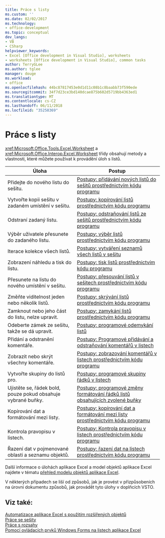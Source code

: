 ```yaml
---
title: Práce s listy
ms.custom: ''
ms.date: 02/02/2017
ms.technology:
- office-development
ms.topic: conceptual
dev_langs:
- VB
- CSharp
helpviewer_keywords:
- Excel [Office development in Visual Studio], worksheets
- worksheets [Office development in Visual Studio], common tasks
author: TerryGLee
ms.author: tglee
manager: douge
ms.workload:
- office
ms.openlocfilehash: 44bc87817453e0d1d11c08b1c8baabb73f590ede
ms.sourcegitcommit: 34f7d23ce3bd140dcae875b602d5719bb4363ed1
ms.translationtype: MT
ms.contentlocale: cs-CZ
ms.lasthandoff: 06/11/2018
ms.locfileid: "35258369"
---
```

# <a name="work-with-worksheets"></a>Práce s listy
  <xref:Microsoft.Office.Tools.Excel.Worksheet> a <xref:Microsoft.Office.Interop.Excel.Worksheet> třídy obsahují metody a vlastnosti, které můžete používat k provádění úloh s listů.  
  
|Úloha|Postup|  
|----------|---------------|  
|Přidejte do nového listu do sešitu.|[Postupy: přidávání nových listů do sešitů prostřednictvím kódu programu](../vsto/how-to-programmatically-add-new-worksheets-to-workbooks.md)|  
|Vytvořte kopii sešitu v zadaném umístění v sešitu.|[Postupy: kopírování listů prostřednictvím kódu programu](../vsto/how-to-programmatically-copy-worksheets.md)|  
|Odstraní zadaný listu.|[Postupy: odstraňování listů ze sešitů prostřednictvím kódu programu](../vsto/how-to-programmatically-delete-worksheets-from-workbooks.md)|  
|Výběr uživatele přesunete do zadaného listu.|[Postupy: výběr listů prostřednictvím kódu programu](../vsto/how-to-programmatically-select-worksheets.md)|  
|Iterace kolekce všech listů.|[Postupy: vytváření seznamů všech listů v sešitu](../vsto/how-to-programmatically-list-all-worksheets-in-a-workbook.md)|  
|Zobrazení náhledu a tisk do listu.|[Postupy: tisk listů prostřednictvím kódu programu](../vsto/how-to-programmatically-print-worksheets.md)|  
|Přesunete na listu do nového umístění v sešitu.|[Postupy: přesouvání listů v sešitech prostřednictvím kódu programu](../vsto/how-to-programmatically-move-worksheets-within-workbooks.md)|  
|Změňte viditelnost jeden nebo několik listů.|[Postupy: skrývání listů prostřednictvím kódu programu](../vsto/how-to-programmatically-hide-worksheets.md)|  
|Zamknout nebo jeho část do listu, nelze upravit.|[Postupy: zamykání listů prostřednictvím kódu programu](../vsto/how-to-programmatically-protect-worksheets.md)|  
|Odeberte zámek ze sešitu, takže se dá upravit.|[Postupy: programové odemykání listů](../vsto/how-to-programmatically-remove-protection-from-worksheets.md)|  
|Přidání a odstranění komentáře.|[Postupy: Programové přidávání a odstraňování komentářů v listech](../vsto/how-to-programmatically-add-and-delete-worksheet-comments.md)|  
|Zobrazit nebo skrýt všechny komentáře.|[Postupy: zobrazování komentářů v listech prostřednictvím kódu programu](../vsto/how-to-programmatically-display-worksheet-comments.md)|  
|Vytvořte skupiny do listů pro.|[Postupy: programové skupiny řádků v listech](../vsto/how-to-programmatically-group-rows-in-a-worksheet.md)|  
|Ujistěte se, řádek bold, pouze pokud obsahuje vybrané buňky.|[Postupy: programové změny formátování řádků listů obsahujících zvolené buňky](../vsto/how-to-programmatically-change-formatting-in-worksheet-rows-containing-selected-cells.md)|  
|Kopírování dat a formátování mezi listy.|[Postupy: kopírování dat a formátování mezi listy prostřednictvím kódu programu](../vsto/how-to-programmatically-copy-data-and-formatting-across-worksheets.md)|  
|Kontrola pravopisu v listech.|[Postupy: Kontrola pravopisu v listech prostřednictvím kódu programu](../vsto/how-to-programmatically-check-spelling-in-worksheets.md)|  
|Řazení dat v pojmenované oblasti a seznamu objektů.|[Postupy: řazení dat na listech prostřednictvím kódu programu](../vsto/how-to-programmatically-sort-data-in-worksheets.md)|  
  
 Další informace o úlohách aplikace Excel a model objektů aplikace Excel najdete v tématu [přehled modelu objektů aplikace Excel](../vsto/excel-object-model-overview.md).  
  
 V některých případech se liší od způsobů, jak je provést v přizpůsobeních na úrovni dokumentu způsobů, jak provádět tyto úlohy v doplňcích VSTO.  
  
## <a name="see-also"></a>Viz také:  
 [Automatizace aplikace Excel s použitím rozšířených objektů](../vsto/automating-excel-by-using-extended-objects.md)   
 [Práce se sešity](../vsto/working-with-workbooks.md)   
 [Práce s rozsahy](../vsto/working-with-ranges.md)   
 [Pomocí ovládacích prvků Windows Forms na listech aplikace Excel](../vsto/using-windows-forms-controls-on-excel-worksheets.md)  
  
  